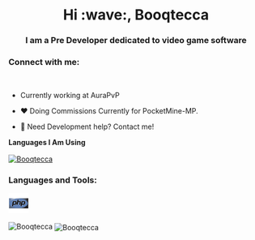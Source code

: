 <h1 align="center">Hi :wave:, Booqtecca</h1>
<h3 align="center">I am a Pre Developer dedicated to video game software</h3>

<h3 align="left">Connect with me:</h3>
<p align="left">
<br />

- Currently working at AuraPvP

- ❤️ Doing Commissions Currently for PocketMine-MP.

- 💬 Need Development help? Contact me!



**Languages I Am Using**  



<a href="https://twitter.com/Booqtecca" target="blank"><img align="center" src="https://raw.githubusercontent.com/rahuldkjain/github-profile-readme-generator/master/src/images/icons/Social/twitter.svg" alt="Booqtecca" height="30" width="40" /></a>
</p>

<h3 align="left">Languages and Tools:</h3>
<p align="left"> <a href="https://www.php.net/" target="_blank"> <img src="https://raw.githubusercontent.com/devicons/devicon/master/icons/php/php-original.svg" alt="php" width="40" height="40"/> </a> </p>

<p><img align="left" src="https://github-readme-stats.vercel.app/api/top-langs?username=Booqtecca&show_icons=true&locale=en&layout=compact" alt="Booqtecca" /></p>

<p>&nbsp;<img align="center" src="https://github-readme-stats.vercel.app/api?username=Booqtecca&show_icons=true&locale=en" alt="Booqtecca" /></p>

